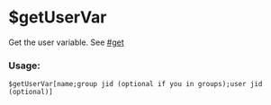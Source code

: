 # $getUserVar

Get the user variable. See [#get](../guides/variables/user-variables.md#get "mention")

### Usage:

```
$getUserVar[name;group jid (optional if you in groups);user jid (optional)]
```
